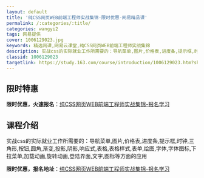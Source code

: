 ```yaml
---
layout: default
title: '纯CSS网页WEB前端工程师实战集锦-限时优惠-网易精品课'
permalink: /:categories/:title/
categories: wangyi2
tags: 网易提供
cover: 1006129023.jpg
keywords: 精选网课,网易云课堂,纯CSS网页WEB前端工程师实战集锦
description: 实战css的实际就业工作所需要的：导航菜单,图片,价格表,进度条,提示框,时钟,三角形,按钮,圆角,渐变,投影,阴影,响
classid: 1006129023
targetlink: https://study.163.com/course/introduction/1006129023.htm?share=1&shareId=1025206652&utm_campaign=share&utm_medium=iphoneShare&utm_source=&utm_u=1025206652
---
```


## 限时特惠

**限时优惠，火速报名**：[纯CSS网页WEB前端工程师实战集锦-报名学习](https://study.163.com/course/introduction/1006129023.htm?share=1&shareId=1025206652&utm_campaign=share&utm_medium=iphoneShare&utm_source=&utm_u=1025206652)

## 课程介绍

实战css的实际就业工作所需要的：导航菜单,图片,价格表,进度条,提示框,时钟,三角形,按钮,圆角,渐变,投影,阴影,响应式,表格,表格样式,表单,绘图,字体,字体图标,下拉菜单,加载动画,旋转动画,登陆界面,文字,图标等方面的应用

**限时优惠，报名地址**：[纯CSS网页WEB前端工程师实战集锦-报名学习](https://study.163.com/course/introduction/1006129023.htm?share=1&shareId=1025206652&utm_campaign=share&utm_medium=iphoneShare&utm_source=&utm_u=1025206652)

